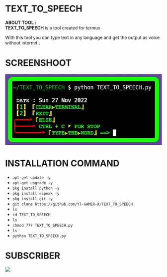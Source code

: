 # TEXT_TO_SPEECH
**ABOUT TOOL :**<br>
**TEXT_TO_SPEECH** is a tool created for termux

With this tool you can type text in any language and get the output as voice without internet **.**

# SCREENSHOOT
![1](https://github.com/YT-GAMER-X/TEXT_TO_SPEECH/blob/48663cd2b7fb87f250cca085ef5bf908702ba8d0/SCREENSHOT.png)

# INSTALLATION COMMAND
* `apt-get update -y`
* `apt-get upgrade -y`
* `pkg install python -y`
* `pkg install espeak -y`
* `pkg install git -y`
* `git clone https://github.com/YT-GAMER-X/TEXT_TO_SPEECH`
* `ls`
* `cd TEXT_TO_SPEECH`
* `ls`
* `chmod 777 TEXT_TO_SPEECH.py`
* `ls`
* `python TEXT_TO_SPEECH.py`

# SUBSCRIBER
<a href="https://www.youtube.com/@YT-GAMER-X"><img src="https://img.shields.io/badge/subcribe-YouTube-red.svg"> 
